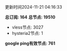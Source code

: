 更新时间2024-11-21 04:16:33

**总订阅: 164**
**总节点: 19510**
- vless节点: 3027
- hysteria2节点: 1

**google ping有效节点: 761**
